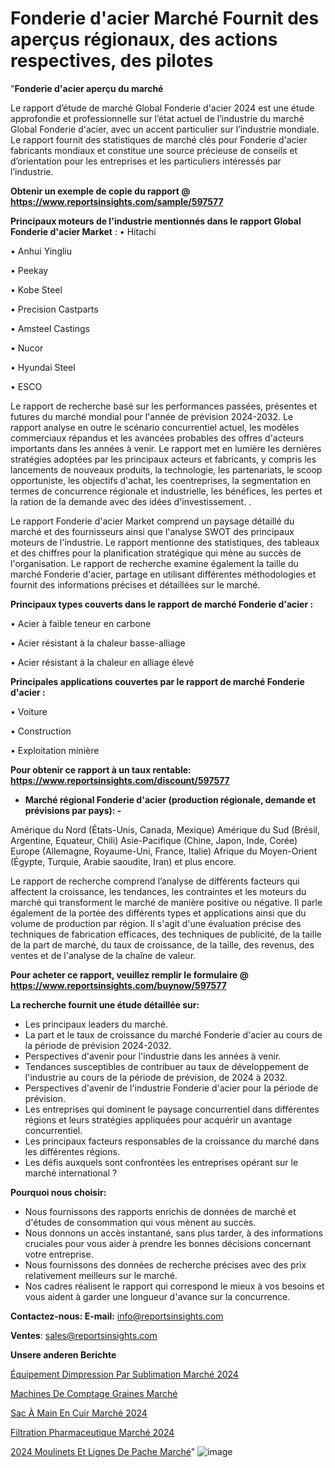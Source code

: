 # Fonderie d'acier Marché Fournit des aperçus régionaux, des actions respectives, des pilotes

"<strong>Fonderie d'acier aperçu du marché</strong>

Le rapport d’étude de marché Global Fonderie d'acier 2024 est une étude approfondie et professionnelle sur l’état actuel de l’industrie du marché Global Fonderie d'acier, avec un accent particulier sur l’industrie mondiale. Le rapport fournit des statistiques de marché clés pour Fonderie d'acier fabricants mondiaux et constitue une source précieuse de conseils et d’orientation pour les entreprises et les particuliers intéressés par l’industrie.

<strong>Obtenir un exemple de copie du rapport @ <a href=https://www.reportsinsights.com/sample/597577>https://www.reportsinsights.com/sample/597577</a></strong>

<strong>Principaux moteurs de l'industrie mentionnés dans le rapport Global Fonderie d'acier Market</strong> :
• Hitachi

• Anhui Yingliu

• Peekay

• Kobe Steel

• Precision Castparts

• Amsteel Castings

• Nucor

• Hyundai Steel

• ESCO

Le rapport de recherche basé sur les performances passées, présentes et futures du marché mondial pour l'année de prévision 2024-2032. Le rapport analyse en outre le scénario concurrentiel actuel, les modèles commerciaux répandus et les avancées probables des offres d'acteurs importants dans les années à venir. Le rapport met en lumière les dernières stratégies adoptées par les principaux acteurs et fabricants, y compris les lancements de nouveaux produits, la technologie, les partenariats, le scoop opportuniste, les objectifs d'achat, les coentreprises, la segmentation en termes de concurrence régionale et industrielle, les bénéfices, les pertes et la ration de la demande avec des idées d'investissement. .

Le rapport Fonderie d'acier Market comprend un paysage détaillé du marché et des fournisseurs ainsi que l'analyse SWOT des principaux moteurs de l'industrie. Le rapport mentionne des statistiques, des tableaux et des chiffres pour la planification stratégique qui mène au succès de l'organisation. Le rapport de recherche examine également la taille du marché Fonderie d'acier, partage en utilisant différentes méthodologies et fournit des informations précises et détaillées sur le marché.

<strong>Principaux types couverts dans le rapport de marché Fonderie d'acier :</strong>

• Acier à faible teneur en carbone

• Acier résistant à la chaleur basse-alliage

• Acier résistant à la chaleur en alliage élevé

<strong>Principales applications couvertes par le rapport de marché Fonderie d'acier :</strong>

• Voiture

• Construction

• Exploitation minière

<strong>Pour obtenir ce rapport à un taux rentable: <a href=https://www.reportsinsights.com/discount/597577>https://www.reportsinsights.com/discount/597577</a></strong>
<ul>
  <li><strong>Marché régional Fonderie d'acier (production régionale, demande et prévisions par pays): -</strong></li>
</ul>
Amérique du Nord (États-Unis, Canada, Mexique)
Amérique du Sud (Brésil, Argentine, Equateur, Chili)
Asie-Pacifique (Chine, Japon, Inde, Corée)
Europe (Allemagne, Royaume-Uni, France, Italie)
Afrique du Moyen-Orient (Égypte, Turquie, Arabie saoudite, Iran) et plus encore.

Le rapport de recherche comprend l’analyse de différents facteurs qui affectent la croissance, les tendances, les contraintes et les moteurs du marché qui transforment le marché de manière positive ou négative. Il parle également de la portée des différents types et applications ainsi que du volume de production par région. Il s'agit d'une évaluation précise des techniques de fabrication efficaces, des techniques de publicité, de la taille de la part de marché, du taux de croissance, de la taille, des revenus, des ventes et de l'analyse de la chaîne de valeur.

<strong>Pour acheter ce rapport, veuillez remplir le formulaire @   <a href=https://www.reportsinsights.com/buynow/597577>https://www.reportsinsights.com/buynow/597577</a></strong>

<strong>La recherche fournit une étude détaillée sur:</strong>
<ul>
  <li>Les principaux leaders du marché.</li>
  <li>La part et le taux de croissance du marché Fonderie d'acier au cours de la période de prévision 2024-2032.</li>
  <li>Perspectives d'avenir pour l'industrie dans les années à venir.</li>
  <li>Tendances susceptibles de contribuer au taux de développement de l'industrie au cours de la période de prévision, de 2024 à 2032.</li>
  <li>Perspectives d'avenir de l'industrie Fonderie d'acier pour la période de prévision.</li>
  <li>Les entreprises qui dominent le paysage concurrentiel dans différentes régions et leurs stratégies appliquées pour acquérir un avantage concurrentiel.</li>
  <li>Les principaux facteurs responsables de la croissance du marché dans les différentes régions.</li>
  <li>Les défis auxquels sont confrontées les entreprises opérant sur le marché international ?</li>
</ul>
<strong>Pourquoi nous choisir:</strong>
<ul>
  <li>Nous fournissons des rapports enrichis de données de marché et d'études de consommation qui vous mènent au succès.</li>
  <li>Nous donnons un accès instantané, sans plus tarder, à des informations cruciales pour vous aider à prendre les bonnes décisions concernant votre entreprise.</li>
  <li>Nous fournissons des données de recherche précises avec des prix relativement meilleurs sur le marché.</li>
  <li>Nos cadres réalisent le rapport qui correspond le mieux à vos besoins et vous aident à garder une longueur d'avance sur la concurrence.</li>
</ul>
<strong>Contactez-nous:
</strong><strong>E-mail:</strong> <a href=mailto:info@reportsinsights.com>info@reportsinsights.com</a>

<strong>Ventes</strong>: <a href=mailto:sales@reportsinsights.com>sales@reportsinsights.com</a>

<strong>Unsere anderen Berichte</strong>

<a href=https://www.linkedin.com/pulse/équipement-dimpression-par-sublimation-marché-fh4dc/>Équipement Dimpression Par Sublimation Marché 2024</a>

<a href=https://www.linkedin.com/pulse/machines-de-comptage-graines-march%C3%A9-2024-ig6gc/>Machines De Comptage Graines Marché</a>

<a href=https://www.linkedin.com/pulse/sac-à-main-en-cuir-marchétaille-globale-2024-i4gic/>Sac À Main En Cuir Marché 2024</a>

<a href=https://www.linkedin.com/pulse/filtration-pharmaceutique-marchéstratégies-de-aoskc/>Filtration Pharmaceutique Marché 2024</a>

<a href=https://www.linkedin.com/pulse/2024-moulinets-et-lignes-de-p%C3%AAche-march%C3%A9-informations-ubkyc/>2024 Moulinets Et Lignes De Pache Marché</a>"
![image](https://github.com/gayatrid12/RItrends/assets/158473851/82cc0b1c-e768-47a0-bcd8-0061cee7eade)
